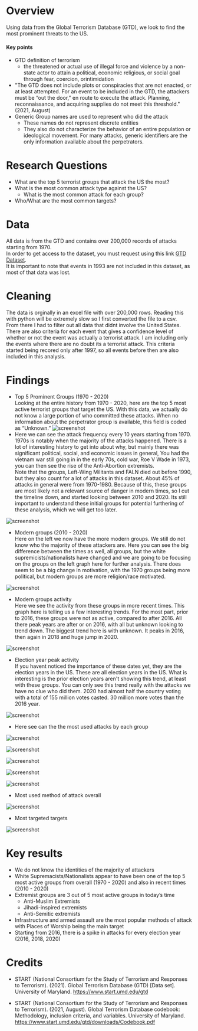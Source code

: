 # Overview

Using data from the Global Terrorism Database (GTD), we look to find the most prominent threats to the US.
<br>

#### Key points

- GTD definition of terrorism
  - the threatened or actual use of illegal force and violence by a non-state actor to attain a political, economic religious, or social goal through fear, coercion, orintimidation
- "The GTD does not include plots or conspiracies that are not enacted, or at least attempted. For an
  event to be included in the GTD, the attackers must be “out the door,” en route to execute the attack.
  Planning, reconnaissance, and acquiring supplies do not meet this threshold." (2021, August)
- Generic Group names are used to represent who did the attack
  - These names do not represent discrete entities
  - They also do not characterize the behavior
    of an entire population or ideological movement. For many attacks, generic identifiers are the
    only information available about the perpetrators.

# Research Questions

- What are the top 5 terrorist groups that attack the US the most?
- What is the most common attack type against the US?
  - What is the most common attack for each group?
- Who/What are the most common targets?

# Data

All data is from the GTD and contains over 200,000 records of attacks starting from 1970. <br>
In order to get access to the dataset, you must request using this link [GTD Dataset](https://www.start.umd.edu/gtd/contact/download).<br>
It is important to note that events in 1993 are not included in this dataset, as most of that data was lost.

# Cleaning

The data is orginally in an excel file with over 200,000 rows. Reading this with python will be extremely slow so I first converted the file to a csv. <br>
From there I had to filter out all data that didnt involve the United States. <br>
There are also criteria for each event that gives a confidence level of whether or not the event was actually a terrorist attack. I am including only the events where there are no doubt its a terrorist attack. This criteria started being recored only after 1997, so all events before then are also included in this analysis.

# Findings
* Top 5 Prominent Groups (1970 - 2020)
  <br>
  Looking at the entire history from 1970 - 2020, here are the top 5 most active terrorist groups that target the US.
  With this data, we actually do not know a large portion of who committed these attacks.
  When no information about the perpetrator group is available, this field is coded as “Unknown.”
![screenshot](https://github.com/CTWills/gtd_exploration/blob/main/img/top_5_tot.png)
* Here we can see the attack frequency every 10 years starting from 1970.
  <br>
1970s is notably when the majority of the attacks happened. There is a lot of interesting history to get into about why, but mainly there was significant political, social, and economic issues in general,
You had the vietnam war still going in in the early 70s, cold war, Roe V Wade in 1973, you can then see the rise of the Anti-Abortion extremists. <br>
Note that the groups, Left-Wing Militants and FALN died out before 1990, but they also count for a lot of attacks in this dataset. About 45% of attacks in general were from 1970-1980. 
Because of this, these groups are most likely not a relevant source of danger in modern times, so I cut the timeline down, and started looking between 2010 and 2020. Its still important to understand these initial groups for potential furthering of these analysis, which we will get too later.

![screenshot](https://github.com/CTWills/gtd_exploration/blob/main/img/tot_timeline.png)

* Modern groups (2010 - 2020)
  <br>
  Here on the left we now have the more modern groups. We still do not know who the majority of these attackers are.
  Here you can see the big difference between the times as well, all groups, but the white supremicists/nationalists have changed and we are going to be focusing on the groups on the left graph here for further analysis.
  There does seem to be a big change in motivation, with the 1970 groups being more political, but modern groups are more religion/race motivated.
  
![screenshot](https://github.com/CTWills/gtd_exploration/blob/main/img/top_5_mod.png)

* Modern groups activity
  <br>
  Here we see the activity from these groups in more recent times. This graph here is telling us a few interesting trends.
  For the most part, prior to 2016, these groups were not as active, compared to after 2016.
  All there peak years are after or on 2016, with all but unknown looking to trend down.
  The biggest trend here is with unknown. It peaks in 2016, then again in 2018 and huge jump in 2020.

![screenshot](https://github.com/CTWills/gtd_exploration/blob/main/img/mod_timeline.png)

* Election year peak activity
  <br>
  If you havent noticed the importance of these dates yet, they are the election years in the US.
  These are all election years in the US. What is interesting is the prior election years aren't showing this trend, at least with these groups.
  You can only see this trend really with the attacks we have no clue who did them. 2020 had almost half the country voting with a total of 155 million votes casted. 30 million more votes than the 2016 year.

![screenshot](https://github.com/CTWills/gtd_exploration/blob/main/img/mod_election.png)

* Here see can the the most used attacks by each group
  
![screenshot](https://github.com/CTWills/gtd_exploration/blob/main/img/mod_Jihadi-inspired%20extremists.png)

![screenshot](https://github.com/CTWills/gtd_exploration/blob/main/img/mod_Unknown.png)

![screenshot](https://github.com/CTWills/gtd_exploration/blob/main/img/mod_White%20supremacists.png)

![screenshot](https://github.com/CTWills/gtd_exploration/blob/main/img/mod_Anti-Muslim%20extremists.png)

![screenshot](https://github.com/CTWills/gtd_exploration/blob/main/img/mod_Anti-Semitic%20extremists.png)


* Most used method of attack overall

![screenshot](https://github.com/CTWills/gtd_exploration/blob/main/img/mod_methods.png)

* Most targeted targets

![screenshot](https://github.com/CTWills/gtd_exploration/blob/main/img/mod_targets.png)
  
# Key results
* We do not know the identities of the majority of attackers
* White Supremacists/Nationalists appear to have been one of the top 5 most active groups from overall (1970 - 2020) and also in recent times (2010 - 2020)
* Extremist groups are 3 out of 5 most active groups in today’s time
    - Anti-Muslim Extremists
    - Jihadi-inspired extremists
    - Anti-Semitic extremists
* Infrastructure and armed assault are the most popular methods of attack with Places of Worship being the main target
* Starting from 2016, there is a spike in attacks for every election year (2016, 2018, 2020)

# Credits

- START (National Consortium for the Study of Terrorism and Responses to Terrorism). (2021). Global
  Terrorism Database (GTD) [Data set]. University of Maryland. https://www.start.umd.edu/gtd

- START (National Consortium for the Study of Terrorism and Responses to Terrorism). (2021, August).
  Global Terrorism Database codebook: Methodology, inclusion criteria, and variables. University of
  Maryland. https://www.start.umd.edu/gtd/downloads/Codebook.pdf
